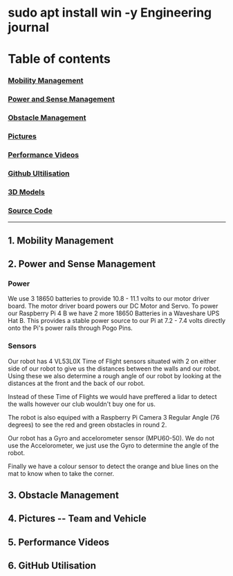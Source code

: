 # sudo apt install win -y Engineering journal
# Table of contents
### [Mobility Management](#1-mobility-management)
### [Power and Sense Management](#2-power-and-sense-management)
### [Obstacle Management](#3-obstacle-management)
### [Pictures](#4-pictures----team-and-vehicle)
### [Performance Videos](#5-performance-videos)
### [Github Ultilisation](#2-power-and-sense-management)
### [3D Models](/models)
### [Source Code](/src)

---
## 1. Mobility Management


## 2. Power and Sense Management
### Power
We use 3 18650 batteries to provide 10.8 - 11.1 volts to our motor driver board. The motor driver board powers our DC Motor and Servo. To power our Raspberry Pi 4 B we have 2 more 18650 Batteries in a Waveshare UPS Hat B. This provides a stable power source to our Pi at 7.2 - 7.4 volts directly onto the Pi's power rails through Pogo Pins.

### Sensors
Our robot has 4 VL53L0X Time of Flight sensors situated with 2 on either side of our robot to give us the distances between the walls and our robot. Using these we also determine a rough angle of our robot by looking at the distances at the front and the back of our robot.

Instead of these Time of Flights we would have preffered a lidar to detect the walls however our club wouldn't buy one for us.

The robot is also equiped with a Raspberry Pi Camera 3 Regular Angle (76 degrees) to see the red and green obstacles in round 2. 

Our robot has a Gyro and accelorometer sensor (MPU60-50). We do not use the Accelorometer, we just use the Gyro to determine the angle of the robot. 

Finally we have a colour sensor to detect the orange and blue lines on the mat to know when to take the corner.

## 3. Obstacle Management


## 4. Pictures -- Team and Vehicle


## 5. Performance Videos


## 6. GitHub Utilisation
